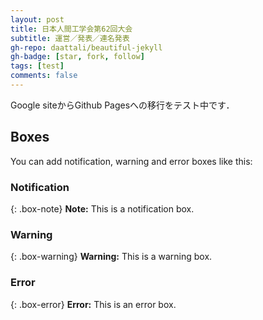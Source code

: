 ```yaml
---
layout: post
title: 日本人間工学会第62回大会
subtitle: 運営／発表／連名発表
gh-repo: daattali/beautiful-jekyll
gh-badge: [star, fork, follow]
tags: [test]
comments: false
---
```

Google siteからGithub Pagesへの移行をテスト中です．

## Boxes
You can add notification, warning and error boxes like this:

### Notification

{: .box-note}
**Note:** This is a notification box.

### Warning

{: .box-warning}
**Warning:** This is a warning box.

### Error

{: .box-error}
**Error:** This is an error box.

